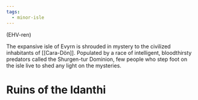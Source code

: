 ```yaml
---
tags:
  - minor-isle
---
```

(EHV-ren)

The expansive isle of Evyrn is shrouded in mystery to the civilized inhabitants of [[Cara-Dön]]. Populated by a race of intelligent, bloodthirsty predators called the Shurgen-tur Dominion, few people who step foot on the isle live to shed any light on the mysteries.

# Ruins of the Idanthi